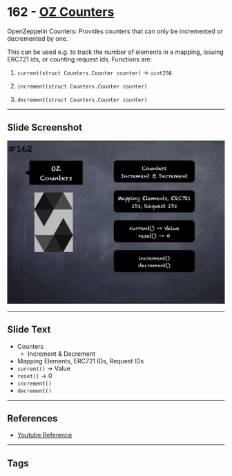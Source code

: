 # 162 - [OZ Counters](OZ%20Counters.md)
OpenZeppelin Counters: Provides counters that can only be incremented or decremented by one. 

This can be used e.g. to track the number of elements in a mapping, issuing ERC721 ids, or counting request ids. Functions are:

1. `current(struct Counters.Counter counter)` → `uint256`
    
2. `increment(struct Counters.Counter counter)`
    
3. `decrement(struct Counters.Counter counter)`
___
## Slide Screenshot
![162.png](../../images/3.%20Solidity%20201/162.png)
___
## Slide Text
- Counters
	- Increment & Decrement
- Mapping Elements, ERC721 IDs, Request IDs
- `current()` -> Value
- `reset()` -> 0
- `increment()`
- `decrement()`
___
## References
- [Youtube Reference](https://youtu.be/L_9Fk6HRwpU?t=51)
___
## Tags